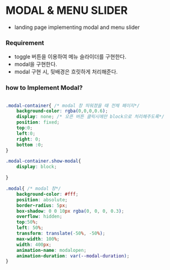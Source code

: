 # MODAL & MENU SLIDER
- landing page implementing modal and menu slider

### Requirement
- toggle 버튼을 이용하여 메뉴 슬라이더를 구현한다.
- modal을 구현한다. 
- modal 구현 시, 뒷배경은 흐릿하게 처리해준다.


### how to Implement Modal?

```CSS

.modal-container{ /* modal 창 띄워졌을 때 전체 페이지*/
    background-color: rgba(0,0,0,0.6);
    display: none; /* 오픈 버튼 클릭시에만 block으로 처리해주도록*/
    position: fixed;
    top:0;
    left:0;
    right: 0;
    bottom :0;
}

.modal-container.show-modal{
    display: block;

}

.modal{ /* modal 창*/
    background-color: #fff;
    position: absolute;
    border-radius: 5px;
    box-shadow: 0 0 10px rgba(0, 0, 0, 0.3);
    overflow: hidden;
    top:50%;
    left: 50%;
    transform: translate(-50%, -50%);
    max-width: 100%;
    width: 400px;
    animation-name: modalopen;
    animation-duration: var(--modal-duration);
}

```